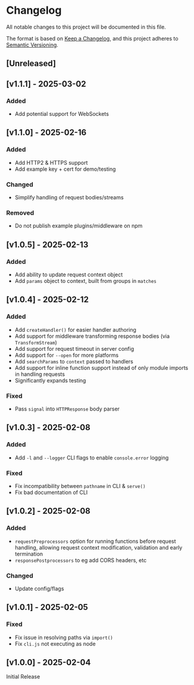 <!-- markdownlint-disable -->
# Changelog
All notable changes to this project will be documented in this file.

The format is based on [Keep a Changelog](https://keepachangelog.com/en/1.0.0/),
and this project adheres to [Semantic Versioning](https://semver.org/spec/v2.0.0.html).

## [Unreleased]

## [v1.1.1] - 2025-03-02

### Added
- Add potential support for WebSockets

## [v1.1.0] - 2025-02-16

### Added
- Add HTTP2 & HTTPS support
- Add example key + cert for demo/testing

### Changed
- Simplify handling of request bodies/streams

### Removed
- Do not publish example plugins/middleware on npm

## [v1.0.5] - 2025-02-13

### Added
- Add ability to update request context object
- Add `params` object to context, built from groups in `matches` 

## [v1.0.4] - 2025-02-12

### Added
- Add `createHandler()` for easier handler authoring
- Add support for middleware transforming response bodies (via `TransformStream`)
- Add support for request timeout in server config
- Add support for `--open` for more platforms
- Add `searchParams` to `context` passed to handlers
- Add support for inline function support instead of only module imports in handling requests
- Significantly expands testing

### Fixed
- Pass `signal` into `HTTPResponse` body parser

## [v1.0.3] - 2025-02-08

### Added
- Add `-l` and `--logger` CLI flags to enable `console.error` logging

### Fixed
- Fix incompatibility between `pathname` in CLI & `serve()`
- Fix bad documentation of CLI

## [v1.0.2] - 2025-02-08

### Added
- `requestPreprocessors` option for running functions before request handling, allowing request context modification, validation and early termination
- `responsePostprocessors` to eg add CORS headers, etc

### Changed
- Update config/flags

## [v1.0.1] - 2025-02-05

### Fixed
- Fix issue in resolving paths via `import()`
- Fix `cli.js` not executing as node

## [v1.0.0] - 2025-02-04

Initial Release

